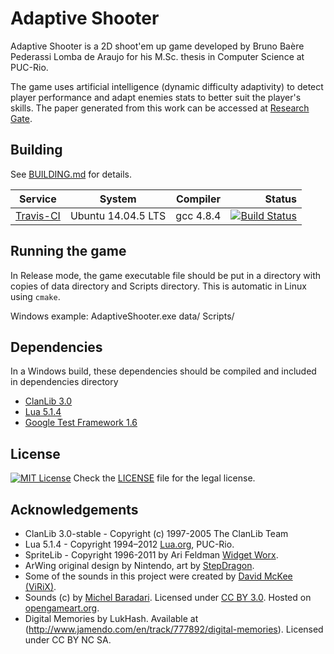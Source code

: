 Adaptive Shooter
====================

Adaptive Shooter is a 2D shoot'em up game developed by Bruno Baère Pederassi Lomba de Araujo for his M.Sc. thesis in Computer Science at PUC-Rio.

The game uses artificial intelligence (dynamic difficulty adaptivity) to detect player performance and adapt enemies stats to better suit the player's skills. The paper generated from this work can be accessed at [Research Gate](https://www.researchgate.net/publication/261550744_Evaluating_dynamic_difficulty_adaptivity_in_shoot%27em_up_games).

Building
---------------------
See [BUILDING.md](BUILDING.md) for details.

| Service | System | Compiler | Status |
| ------- | ------ | -------- | -----: |
|[Travis-CI](https://travis-ci.org/killerasus/adaptive_shooter)| Ubuntu 14.04.5 LTS | gcc 4.8.4 | [![Build Status](https://travis-ci.org/killerasus/adaptive_shooter.svg?branch=master)](https://travis-ci.org/killerasus/adaptive_shooter) |

Running the game
---------------------
In Release mode, the game executable file should be put in a directory with copies of data directory and Scripts directory. This is automatic in Linux using `cmake`.

Windows example:
AdaptiveShooter.exe data/ Scripts/

Dependencies
---------------------
In a Windows build, these dependencies should be compiled and included in dependencies directory

* [ClanLib 3.0](https://github.com/sphair/ClanLib/tree/3.0-stable)
* [Lua 5.1.4](https://sourceforge.net/projects/luabinaries/files/5.1.4/)
* [Google Test Framework 1.6](https://github.com/google/googletest)

License
---------------------
[![MIT License][license-badge]](LICENSE)
Check the [LICENSE](LICENSE) file for the legal license.

Acknowledgements
---------------------

- ClanLib 3.0-stable - Copyright (c) 1997-2005 The ClanLib Team
- Lua 5.1.4 - Copyright 1994–2012 [Lua.org](http://www.lua.org), PUC-Rio.
- SpriteLib - Copyright 1996-2011 by Ari Feldman [Widget Worx](http://www.widgetworx.com).
- ArWing original design by Nintendo, art by [StepDragon](http://www.pixeljoint.com/p/27164.htm).
- Some of the sounds in this project were created by [David McKee (ViRiX)](http://soundcloud.com/virix).
- Sounds (c) by [Michel Baradari](http://apollo-music.de). Licensed under [CC BY 3.0](http://creativecommons.org/licenses/by/3.0/). Hosted on [opengameart.org](http://opengameart.org).
- Digital Memories by LukHash. Available at (http://www.jamendo.com/en/track/777892/digital-memories). Licensed under CC BY NC SA.

[license-badge]: https://img.shields.io/badge/license-MIT-007EC7.svg
